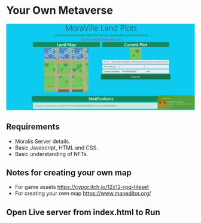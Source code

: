 # Your Own Metaverse

<img src="./Frontend/static/img/MoraVille.png">

## Requirements

- Moralis Server details.
- Basic Javascript, HTML and CSS.
- Basic understanding of NFTs.

## Notes for creating your own map

- For game assets https://cypor.itch.io/12x12-rpg-tileset
- For creating your own map https://www.mapeditor.org/

## Open Live server from index.html to Run
